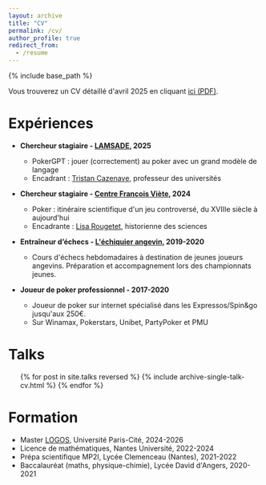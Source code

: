 ```yaml
---
layout: archive
title: "CV"
permalink: /cv/
author_profile: true
redirect_from:
  - /resume
---
```


{% include base_path %}

Vous trouverez un CV détaillé d'avril 2025 en cliquant <a href="/files/CV/CV_04_2025.pdf" target="_blank">ici (PDF)</a>.

Expériences
======
* **Chercheur stagiaire - [LAMSADE](https://www.lamsade.dauphine.fr/), 2025**
  * PokerGPT : jouer (correctement) au poker avec un grand modèle de langage
  * Encadrant : [Tristan Cazenave](https://www.lamsade.dauphine.fr/~cazenave/index.php), professeur des universités

* **Chercheur stagiaire - [Centre François Viète](https://cfv.univ-nantes.fr/), 2024**
  * Poker : itinéraire scientifique d'un jeu controversé, du XVIIIe siècle à aujourd'hui
  * Encadrante : [Lisa Rougetet](https://nouveau.univ-brest.fr/fr/membre/lisa-rougetet), historienne des sciences

* **Entraîneur d’échecs - [L'échiquier angevin](https://echiquierangevin.jimdoweb.com/), 2019-2020**
  * Cours d'échecs hebdomadaires à destination de jeunes joueurs angevins. Préparation et accompagnement lors des championnats jeunes. 

* **Joueur de poker professionnel - 2017-2020**
  * Joueur de poker sur internet spécialisé dans les Expressos/Spin&go jusqu'aux 250€.
  * Sur Winamax, Pokerstars, Unibet, PartyPoker et PMU

Talks
======
  <ul>{% for post in site.talks reversed %}
    {% include archive-single-talk-cv.html  %}
  {% endfor %}</ul>

Formation
======
* Master [LOGOS](https://master-logos.fr/), Université Paris-Cité, 2024-2026
* Licence de mathématiques, Nantes Université, 2022-2024
* Prépa scientifique MP2I, Lycée Clemenceau (Nantes), 2021-2022
* Baccalauréat (maths, physique-chimie), Lycée David d'Angers, 2020-2021



<!---
Masqué :

Skills
======
* Skill 1
* Skill 2
  * Sub-skill 2.1
  * Sub-skill 2.2
  * Sub-skill 2.3
* Skill 3

Publications
======
  <ul>{% for post in site.publications reversed %}
    {% include archive-single-cv.html %}
  {% endfor %}</ul>
  

  
Teaching
======
  <ul>{% for post in site.teaching reversed %}
    {% include archive-single-cv.html %}
  {% endfor %}</ul>
  
Service and leadership
======
* Currently signed in to 43 different slack teams

-->